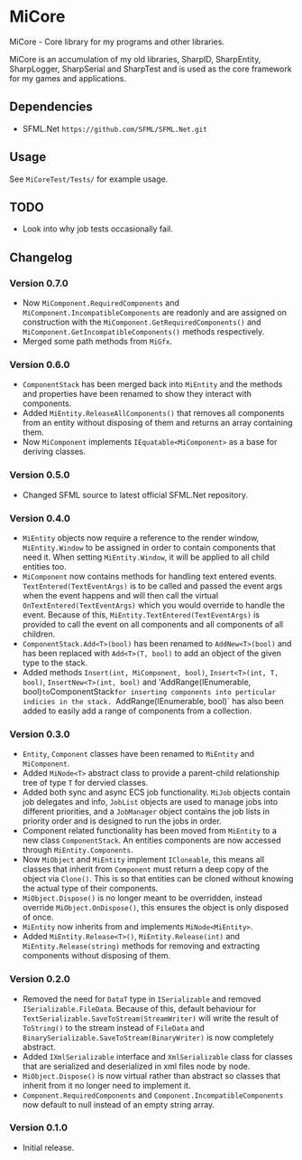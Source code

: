 ﻿# MiCore
MiCore - Core library for my programs and other libraries.

MiCore is an accumulation of my old libraries, SharpID, SharpEntity, SharpLogger, SharpSerial and 
SharpTest and is used as the core framework for my games and applications.

## Dependencies
- SFML.Net `https://github.com/SFML/SFML.Net.git`

## Usage
See `MiCoreTest/Tests/` for example usage.

## TODO
- Look into why job tests occasionally fail.

## Changelog

### Version 0.7.0
- Now `MiComponent.RequiredComponents` and `MiComponent.IncompatibleComponents` are readonly and are
  assigned on construction with the `MiComponent.GetRequiredComponents()` and 
  `MiComponent.GetIncompatibleComponents()` methods respectively.
- Merged some path methods from `MiGfx`.

### Version 0.6.0
- `ComponentStack` has been merged back into `MiEntity` and the methods and properties have been
  renamed to show they interact with components.
- Added `MiEntity.ReleaseAllComponents()` that removes all components from an entity without
  disposing of them and returns an array containing them.
- Now `MiComponent` implements `IEquatable<MiComponent>` as a base for deriving classes.

### Version 0.5.0
- Changed SFML source to latest official SFML.Net repository.

### Version 0.4.0
- `MiEntity` objects now require a reference to the render window, `MiEntity.Window` to be assigned
  in order to contain components that need it. When setting `MiEntity.Window`, it will be applied
  to all child entities too.
- `MiComponent` now contains methods for handling text entered events. `TextEntered(TextEventArgs)`
  is to be called and passed the event args when the event happens and will then call the virtual
  `OnTextEntered(TextEventArgs)` which you would override to handle the event. Because of this,
  `MiEntity.TextEntered(TextEventArgs)` is provided to call the event on all components and
  all components of all children.
- `ComponentStack.Add<T>(bool)` has been renamed to `AddNew<T>(bool)` and has been replaced with
  `Add<T>(T, bool)` to add an object of the given type to the stack.
- Added methods `Insert(int, MiComponent, bool)`, `Insert<T>(int, T, bool)`,
  `InsertNew<T>(int, bool)` and 'AddRange(IEnumerable<MiComponent>, bool)` to `ComponentStack` for
  inserting components into perticular indicies in the stack. 
  `AddRange(IEnumerable<MiComponent>, bool)` has also been added to easily add a range of components
  from a collection.

### Version 0.3.0
- `Entity`, `Component` classes have been renamed to `MiEntity` and `MiComponent`.
- Added `MiNode<T>` abstract class to provide a parent-child relationship tree of type `T` for
  dervied classes.
- Added both sync and async ECS job functionality. `MiJob` objects contain job delegates and info,
  `JobList` objects are used to manage jobs into different priorities, and a `JobManager` object
  contains the job lists in priority order and is designed to run the jobs in order.
- Component related functionality has been moved from `MiEntity` to a new class `ComponentStack`.
  An entities components are now accessed through `MiEntity.Components`.
- Now `MiObject` and `MiEntity` implement `ICloneable`, this means all classes that inherit from 
  `Component` must return a deep copy of the object via `Clone()`. This is so that entities can be 
  cloned without knowing the actual type of their components.
- `MiObject.Dispose()` is no longer meant to be overridden, instead override `MiObject.OnDispose()`,
  this ensures the object is only disposed of once.
- `MiEntity` now inherits from and implements `MiNode<MiEntity>`.
- Added `MiEntity.Release<T>()`, `MiEntity.Release(int)` and `MiEntity.Release(string)` methods for 
  removing and extracting components without disposing of them.

### Version 0.2.0
- Removed the need for `DataT` type in `ISerializable` and removed `ISerializable.FileData`. Because
  of this, default behaviour for `TextSerializable.SaveToStream(StreamWriter)` will write the result
  of `ToString()` to the stream instead of `FileData` and 
  `BinarySerializable.SaveToStream(BinaryWriter)` is now completely abstract.
- Added `IXmlSerializable` interface and `XmlSerializable` class for classes that are serialized and
  deserialized in xml files node by node.
- `MiObject.Dispose()` is now virtual rather than abstract so classes that inherit from it no longer
  need to implement it.
- `Component.RequiredComponents` and `Component.IncompatibleComponents` now default to null instead
  of an empty string array.

### Version 0.1.0
- Initial release.

